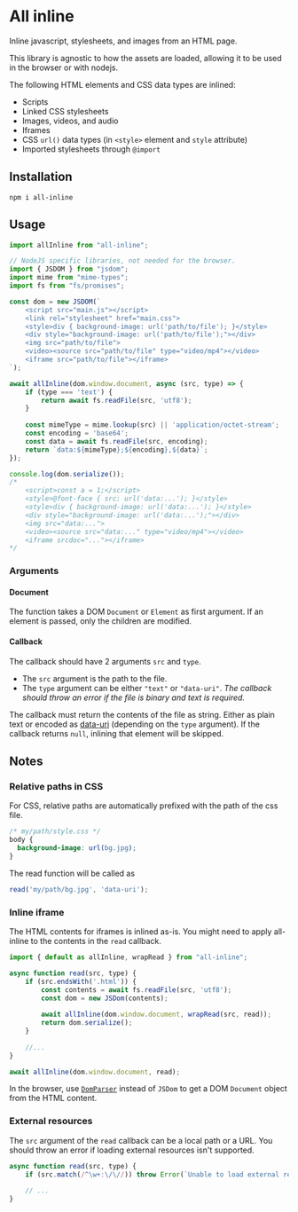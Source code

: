 # All inline

Inline javascript, stylesheets, and images from an HTML page.

This library is agnostic to how the assets are loaded, allowing it to be used in the browser or with nodejs. 

The following HTML elements and CSS data types are inlined:
* Scripts
* Linked CSS stylesheets
* Images, videos, and audio
* Iframes
* CSS `url()` data types (in `<style>` element and `style` attribute)
* Imported stylesheets through `@import`

## Installation

    npm i all-inline

## Usage

```js
import allInline from "all-inline";

// NodeJS specific libraries, not needed for the browser.
import { JSDOM } from "jsdom";
import mime from "mime-types";
import fs from "fs/promises";

const dom = new JSDOM(`
    <script src="main.js"></script>
    <link rel="stylesheet" href="main.css">
    <style>div { background-image: url('path/to/file'); }</style>
    <div style="background-image: url('path/to/file');"></div>
    <img src="path/to/file">
    <video><source src="path/to/file" type="video/mp4"></video>
    <iframe src="path/to/file"></iframe>
`);

await allInline(dom.window.document, async (src, type) => {
    if (type === 'text') {
        return await fs.readFile(src, 'utf8');
    }
    
    const mimeType = mime.lookup(src) || 'application/octet-stream';
    const encoding = 'base64';
    const data = await fs.readFile(src, encoding);
    return `data:${mimeType};${encoding},${data}`;
});

console.log(dom.serialize());
/*
    <script>const a = 1;</script>
    <style>@font-face { src: url('data:...'); }</style>
    <style>div { background-image: url('data:...'); }</style>
    <div style="background-image: url('data:...');"></div>
    <img src="data:...">
    <video><source src="data:..." type="video/mp4"></video>
    <iframe srcdoc="..."></iframe>
*/
```

### Arguments

#### Document

The function takes a DOM `Document` or `Element` as first argument. If an element is passed,
only the children are modified.

#### Callback

The callback should have 2 arguments `src` and `type`.

* The `src` argument is the path to the file.
* The `type` argument can be either `"text"` or `"data-uri"`. _The callback should throw an
error if the file is binary and text is required._

The callback must return the contents of the file as string. Either as plain text or encoded
as [data-uri](https://developer.mozilla.org/en-US/docs/Web/HTTP/Basics_of_HTTP/Data_URLs)
(depending on the `type` argument). If the callback returns `null`, inlining that element will
be skipped.

## Notes

### Relative paths in CSS

For CSS, relative paths are automatically prefixed with the path of the css file.

```css
/* my/path/style.css */
body {
  background-image: url(bg.jpg);
}
```

The read function will be called as

```js
read('my/path/bg.jpg', 'data-uri');
```

### Inline iframe

The HTML contents for iframes is inlined as-is. You might need to apply all-inline to the
contents in the `read` callback.

```js
import { default as allInline, wrapRead } from "all-inline";

async function read(src, type) {
    if (src.endsWith('.html')) {
        const contents = await fs.readFile(src, 'utf8');
        const dom = new JSDom(contents);
        
        await allInline(dom.window.document, wrapRead(src, read));
        return dom.serialize();
    }
    
    //...
}

await allInline(dom.window.document, read);
```

In the browser, use [`DomParser`](https://developer.mozilla.org/en-US/docs/Web/API/DOMParser)
instead of `JSDom` to get a DOM `Document` object from the HTML content.

### External resources

The `src` argument of the `read` callback can be a local path or a URL. You should throw an
error if loading external resources isn't supported.

```js
async function read(src, type) {
    if (src.match(/^\w+:\/\//)) throw Error(`Unable to load external resource: ${src}`);
    
    // ...
}
```
